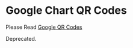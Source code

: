# Google Chart QR Codes

Please Read [Google QR Codes](https://developers.google.com/chart/infographics/docs/qr_codes)

Deprecated.
